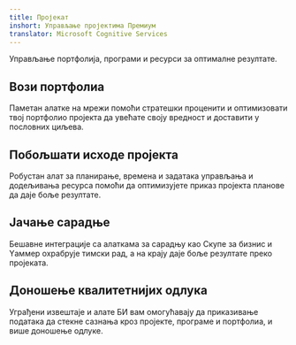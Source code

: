 ```yaml
---
title: Пројекат
inshort: Управљање пројектима Премиум
translator: Microsoft Cognitive Services
---
```


Управљање портфолија, програми и ресурси за оптималне резултате.

## Вози портфолиа
Паметан алатке на мрежи помоћи стратешки проценити и оптимизовати твој портфолио пројекта да увећате своју вредност и доставити у пословних циљева. 

## Побољшати исходе пројекта
Робустан алат за планирање, времена и задатака управљања и додељивања ресурса помоћи да оптимизујете приказ пројекта планове да даје боље резултате. 

## Јачање сарадње
Бешавне интеграције са алаткама за сарадњу као Скyпе за бизнис и Yаммер охрабрује тимски рад, а на крају даје боље резултате преко пројеката. 

## Доношење квалитетнијих одлука 
Уграђени извештаје и алате БИ вам омогућавају да приказивање података да стекне сазнања кроз пројекте, програме и портфолиа, и више доношење одлуке. 






